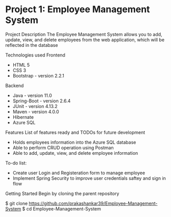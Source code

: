 # Project 1: Employee Management System

Project Description
The Employee Management System allows you to add, update, view, and delete employees from the web application, which will be reflected in the database

Technologies used
   Frontend
   - HTML 5
   - CSS 3
   - Bootstrap - version 2.2.1
  
   Backend
   - Java - version 11.0
   - Spring-Boot - version 2.6.4
   - JUnit - version 4.13.2
   - Maven - version 4.0.0
   - Hibernate
   - Azure SQL

Features
List of features ready and TODOs for future development
- Holds employees information into the Azure SQL database
- Able to perform CRUD operation using Postman
- Able to add, update, view, and delete employee information

To-do list:
- Create user Login and Registeration form to manage employee
- Implement Spring Security to improve user credentials saftey and sign in flow

Getting Started
Begin by cloning the parent repository

   $ git clone https://github.com/prakashankar39/Employee-Management-System
   $ cd Employee-Management-System
